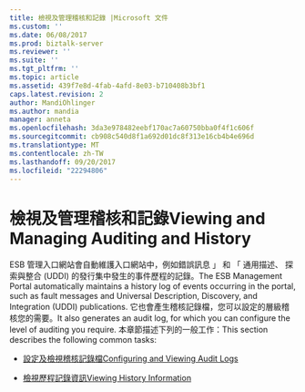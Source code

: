 ```yaml
---
title: 檢視及管理稽核和記錄 |Microsoft 文件
ms.custom: ''
ms.date: 06/08/2017
ms.prod: biztalk-server
ms.reviewer: ''
ms.suite: ''
ms.tgt_pltfrm: ''
ms.topic: article
ms.assetid: 439f7e8d-4fab-4afd-8e03-b710408b3bf1
caps.latest.revision: 2
author: MandiOhlinger
ms.author: mandia
manager: anneta
ms.openlocfilehash: 3da3e978482eebf170ac7a60750bba0f4f1c606f
ms.sourcegitcommit: cb908c540d8f1a692d01dc8f313e16cb4b4e696d
ms.translationtype: MT
ms.contentlocale: zh-TW
ms.lasthandoff: 09/20/2017
ms.locfileid: "22294806"
---
```

# <a name="viewing-and-managing-auditing-and-history"></a><span data-ttu-id="14579-102">檢視及管理稽核和記錄</span><span class="sxs-lookup"><span data-stu-id="14579-102">Viewing and Managing Auditing and History</span></span>
<span data-ttu-id="14579-103">ESB 管理入口網站會自動維護入口網站中，例如錯誤訊息 」 和 「 通用描述、 探索與整合 (UDDI) 的發行集中發生的事件歷程的記錄。</span><span class="sxs-lookup"><span data-stu-id="14579-103">The ESB Management Portal automatically maintains a history log of events occurring in the portal, such as fault messages and Universal Description, Discovery, and Integration (UDDI) publications.</span></span> <span data-ttu-id="14579-104">它也會產生稽核記錄檔，您可以設定的層級稽核您的需要。</span><span class="sxs-lookup"><span data-stu-id="14579-104">It also generates an audit log, for which you can configure the level of auditing you require.</span></span> <span data-ttu-id="14579-105">本章節描述下列的一般工作：</span><span class="sxs-lookup"><span data-stu-id="14579-105">This section describes the following common tasks:</span></span>  
  
-   [<span data-ttu-id="14579-106">設定及檢視稽核記錄檔</span><span class="sxs-lookup"><span data-stu-id="14579-106">Configuring and Viewing Audit Logs</span></span>](../esb-toolkit/configuring-and-viewing-audit-logs.md)  
  
-   [<span data-ttu-id="14579-107">檢視歷程記錄資訊</span><span class="sxs-lookup"><span data-stu-id="14579-107">Viewing History Information</span></span>](../esb-toolkit/viewing-history-information.md)